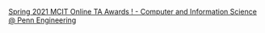[Spring 2021 MCIT Online TA Awards ! - Computer and Information Science @ Penn Engineering](https://qi.tc/qi/118912)